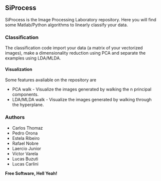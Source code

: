## SiProcess

SiProcess is the Image Processing Laboratory repository. Here you will find some Matlab/Python algorithms to linearly classify your data.

### Classification

The classification code import your data (a matrix of your vectorized images), make a dimensionality reduction using PCA and separate the examples using LDA/MLDA. 

#### Visualization

Some features avaliable on the repository are 
- PCA walk - Visualize the images generated by walking the n principal components. 
- LDA/MLDA walk - Visualize the images generated by walking through the hyperplane.

### Authors


- Carlos Thomaz
- Pedro Orona
- Estela Ribeiro
- Rafael Nobre
- Laercio Junior
- Víctor Varela
- Lucas Buzuti
- Lucas Carlini

**Free Software, Hell Yeah!**
